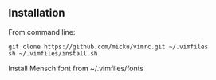 ## Installation
From command line:

    git clone https://github.com/micku/vimrc.git ~/.vimfiles
    sh ~/.vimfiles/install.sh

Install Mensch font from ~/.vimfiles/fonts
